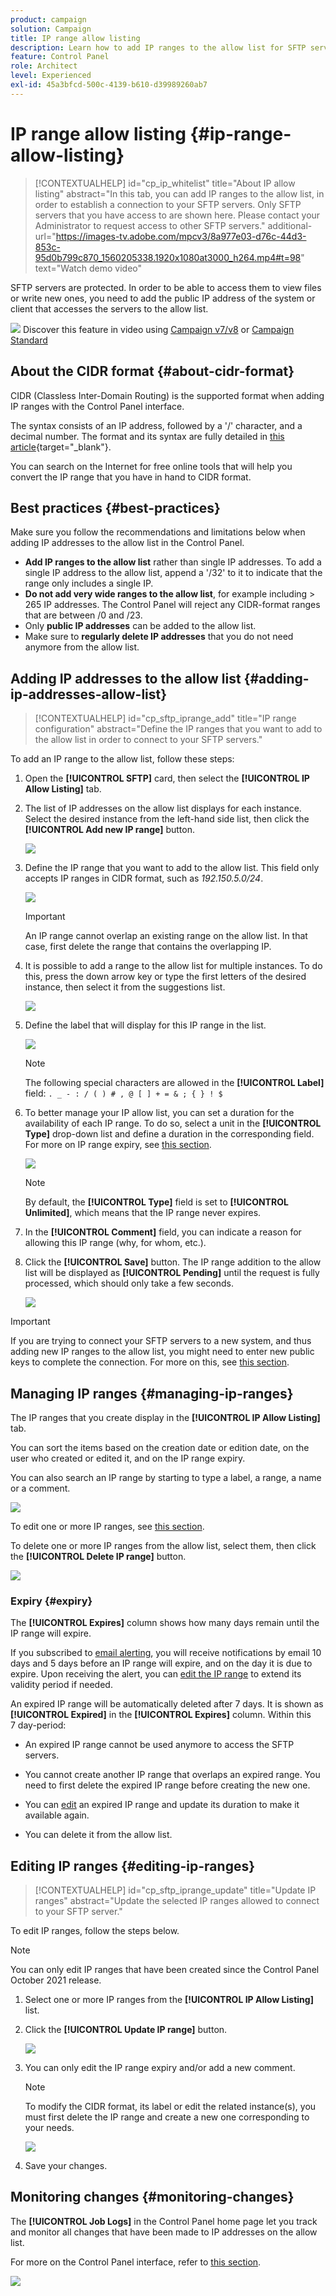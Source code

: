 ```yaml
---
product: campaign
solution: Campaign 
title: IP range allow listing
description: Learn how to add IP ranges to the allow list for SFTP servers access
feature: Control Panel
role: Architect
level: Experienced
exl-id: 45a3bfcd-500c-4139-b610-d39989260ab7
---
```

# IP range allow listing {#ip-range-allow-listing}

>[!CONTEXTUALHELP]
>id="cp_ip_whitelist"
>title="About IP allow listing"
>abstract="In this tab, you can add IP ranges to the allow list, in order to establish a connection to your SFTP servers. Only SFTP servers that you have access to are shown here. Please contact your Administrator to request access to other SFTP servers."
>additional-url="https://images-tv.adobe.com/mpcv3/8a977e03-d76c-44d3-853c-95d0b799c870_1560205338.1920x1080at3000_h264.mp4#t=98" text="Watch demo video"

SFTP servers are protected. In order to be able to access them to view files or write new ones, you need to add the public IP address of the system or client that accesses the servers to the allow list.

![](assets/do-not-localize/how-to-video.png) Discover this feature in video using [Campaign v7/v8](https://experienceleague.adobe.com/docs/campaign-classic-learn/control-panel/sftp-management/adding-ip-range-to-allow-list.html#sftp-management) or [Campaign Standard](https://experienceleague.adobe.com/docs/campaign-standard-learn/control-panel/sftp-management/adding-ip-range-to-allow-list.html#sftp-management)

## About the CIDR format {#about-cidr-format}

CIDR (Classless Inter-Domain Routing) is the supported format when adding IP ranges with the Control Panel interface.

The syntax consists of an IP address, followed by a '/' character, and a decimal number. The format and its syntax are fully detailed in [this article](https://whatismyipaddress.com/cidr){target="_blank"}.

You can search on the Internet for free online tools that will help you convert the IP range that you have in hand to CIDR format.

## Best practices {#best-practices}

Make sure you follow the recommendations and limitations below when adding IP addresses to the allow list in the Control Panel.

* **Add IP ranges to the allow list** rather than single IP addresses. To add a single IP address to the allow list, append a '/32' to it to indicate that the range only includes a single IP.
* **Do not add very wide ranges to the allow list**, for example including > 265 IP addresses. The Control Panel will reject any CIDR-format ranges that are between /0 and /23.
* Only **public IP addresses** can be added to the allow list.
* Make sure to **regularly delete IP addresses** that you do not need anymore from the allow list.

## Adding IP addresses to the allow list {#adding-ip-addresses-allow-list}

>[!CONTEXTUALHELP]
>id="cp_sftp_iprange_add"
>title="IP range configuration"
>abstract="Define the IP ranges that you want to add to the allow list in order to connect to your SFTP servers."

To add an IP range to the allow list, follow these steps:

1. Open the **[!UICONTROL SFTP]** card, then select the **[!UICONTROL IP Allow Listing]** tab.
1. The list of IP addresses on the allow list displays for each instance. Select the desired instance from the left-hand side list, then click the **[!UICONTROL Add new IP range]** button.

    ![](assets/control_panel_add_range.png)

1. Define the IP range that you want to add to the allow list. This field only accepts IP ranges in CIDR format, such as *192.150.5.0/24*.

    ![](assets/control_panel_add_range4.png)

    >[!IMPORTANT]
    >
    >An IP range cannot overlap an existing range on the allow list. In that case, first delete the range that contains the overlapping IP.
    
1. It is possible to add a range to the allow list for multiple instances. To do this, press the down arrow key or type the first letters of the desired instance, then select it from the suggestions list.

    ![](assets/control_panel_add_range3.png)

1. Define the label that will display for this IP range in the list.

    ![](assets/control_panel_add_range2.png)

    >[!NOTE]
    >
    >The following special characters are allowed in the **[!UICONTROL Label]** field:
    > `. _ - : / ( ) # , @ [ ] + = & ; { } ! $`

1. To better manage your IP allow list, you can set a duration for the availability of each IP range. To do so, select a unit in the **[!UICONTROL Type]** drop-down list and define a duration in the corresponding field. For more on IP range expiry, see [this section](#expiry).

    ![](assets/control_panel_add_range5.png)

    >[!NOTE]
    >
    >By default, the **[!UICONTROL Type]** field is set to **[!UICONTROL Unlimited]**, which means that the IP range never expires.

1. In the **[!UICONTROL Comment]** field, you can indicate a reason for allowing this IP range (why, for whom, etc.).

1. Click the **[!UICONTROL Save]** button. The IP range addition to the allow list will be displayed as **[!UICONTROL Pending]** until the request is fully processed, which should only take a few seconds.

    ![](assets/control_panel_add_range6.png)

>[!IMPORTANT]
>
>If you are trying to connect your SFTP servers to a new system, and thus adding new IP ranges to the allow list, you might need to enter new public keys to complete the connection. For more on this, see [this section](key-management.md).

## Managing IP ranges {#managing-ip-ranges}

The IP ranges that you create display in the **[!UICONTROL IP Allow Listing]** tab.

You can sort the items based on the creation date or edition date, on the user who created or edited it, and on the IP range expiry.

You can also search an IP range by starting to type a label, a range, a name or a comment.

![](assets/control_panel_allow_list_sort.png)

To edit one or more IP ranges, see [this section](#editing-ip-ranges).

To delete one or more IP ranges from the allow list, select them, then click the **[!UICONTROL Delete IP range]** button.

![](assets/control_panel_delete_range.png)

### Expiry {#expiry}

The **[!UICONTROL Expires]** column shows how many days remain until the IP range will expire.

If you subscribed to [email alerting](../../email-alerting.md), you will receive notifications by email 10 days and 5 days before an IP range will expire, and on the day it is due to expire. Upon receiving the alert, you can [edit the IP range](#editing-ip-ranges) to extend its validity period if needed.

An expired IP range will be automatically deleted after 7 days. It is shown as **[!UICONTROL Expired]** in the **[!UICONTROL Expires]** column. Within this 7 day-period:

* An expired IP range cannot be used anymore to access the SFTP servers.

* You cannot create another IP range that overlaps an expired range. You need to first delete the expired IP range before creating the new one.

* You can [edit](#editing-ip-ranges) an expired IP range and update its duration to make it available again.

* You can delete it from the allow list.

## Editing IP ranges {#editing-ip-ranges}

>[!CONTEXTUALHELP]
>id="cp_sftp_iprange_update"
>title="Update IP ranges"
>abstract="Update the selected IP ranges allowed to connect to your SFTP server."

To edit IP ranges, follow the steps below.

>[!NOTE]
>
>You can only edit IP ranges that have been created since the Control Panel October 2021 release.

<!--Edition is not available for IP ranges that have been created before the Control Panel October 2021 release.-->

1. Select one or more IP ranges from the **[!UICONTROL IP Allow Listing]** list.

1. Click the **[!UICONTROL Update IP range]** button.

    ![](assets/control_panel_edit_range.png)

1. You can only edit the IP range expiry and/or add a new comment.

    >[!NOTE]
    >
    >To modify the CIDR format, its label or edit the related instance(s), you must first delete the IP range and create a new one corresponding to your needs.

    ![](assets/control_panel_edit_range2.png)

1. Save your changes.

## Monitoring changes {#monitoring-changes}

The **[!UICONTROL Job Logs]** in the Control Panel home page let you track and monitor all changes that have been made to IP addresses on the allow list.

For more on the Control Panel interface, refer to [this section](../../discover/using/discovering-the-interface.md).

![](assets/control_panel_ip_log.png)
